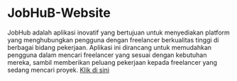 # JobHuB-Website
JobHub adalah aplikasi inovatif yang bertujuan untuk menyediakan platform yang menghubungkan pengguna dengan freelancer berkualitas tinggi di berbagai bidang pekerjaan. Aplikasi ini dirancang untuk memudahkan pengguna dalam mencari freelancer yang sesuai dengan kebutuhan mereka, sambil memberikan peluang pekerjaan kepada freelancer yang sedang mencari proyek.
[Klik di sini](https://fakhrun39.github.io/Jobhub)
